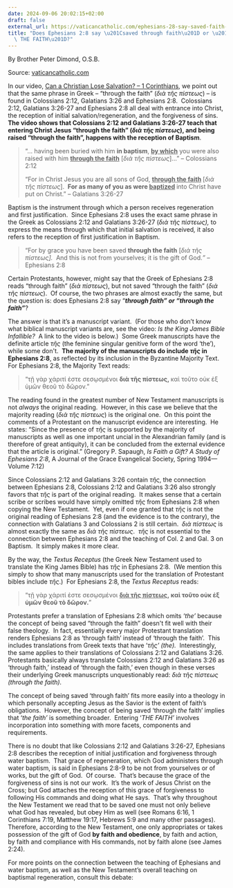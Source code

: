 ```yaml
---
date: 2024-09-06 20:02:15+02:00
draft: false
external_url: https://vaticancatholic.com/ephesians-28-say-saved-faith-saved-faith/
title: "Does Ephesians 2:8 say \u201Csaved through faith\u201D or \u201Csaved through\
  \ THE FAITH\u201D?"
---
```





By Brother Peter Dimond, O.S.B.

Source: [vaticancatholic.com](https://vaticancatholic.com/ephesians-28-say-saved-faith-saved-faith/)

<p>In our video, <a href="https://vaticancatholic.com/can-christian-lose-salvation-1-corinthians/">Can a Christian Lose Salvation? – 1 Corinthians</a>, we point out that the same phrase in Greek – “through the faith” (<em>διὰ τῆς πίστεως</em>) – is found in Colossians 2:12, Galatians 3:26 and Ephesians 2:8.  Colossians 2:12, Galatians 3:26-27 and Ephesians 2:8 all deal with entrance into Christ, the reception of initial salvation/regeneration, and the forgiveness of sins.  <strong>The video shows that Colossians 2:12 and Galatians 3:26-27 teach that entering Christ Jesus “through the faith” (</strong><strong><em>διὰ τῆς πίστεως</em></strong><strong>), and being raised “through the faith”, happens with the reception of Baptism</strong>.</p>

<blockquote>
<p>“… having been buried with him <span><spanstyle="text-decoration: underline;"><strong>in baptism</strong></span>, <span style="text-decoration: underline;"><strong>by which</strong></span></span> you were also raised with him <span style="text-decoration: underline;"><span style=""><strong>through the faith</strong></span></span> [<em>διὰ τῆς πίστεως</em>]...” – Colossians 2:12</p>
<p>“For in Christ Jesus you are all sons of God, <strong><spanstyle="text-decoration: underline;"><span style=" text-decoration: underline;">through the faith</span></span> </strong>[<em>διὰ τῆς πίστεως</em>].  <strong><span>For as many of you as were <span style="text-decoration: underline;">baptized</span></span> </strong>into Christ have put on Christ.” – Galatians 3:26-27</p>
</blockquote>
<p>Baptism is the instrument through which a person receives regeneration and first justification.  Since Ephesians 2:8 uses the exact same phrase in the Greek as Colossians 2:12 and Galatians 3:26-27 (<em>διὰ τῆς πίστεως),</em> to express the means through which that initial salvation is received<em>, </em>it also refers to the reception of first justification in Baptism.</p>

<blockquote>
<p>“For by grace you have been saved <spanstyle="text-decoration: underline;"><span style=""><strong>through the faith</strong></span></span> [<em>διὰ τῆς πίστεως].  </em>And this is not from yourselves; it is the gift of God.<em>” </em>– Ephesians 2:8</p>
</blockquote>
<p>Certain Protestants, however, might say that the Greek of Ephesians 2:8 reads “through faith” (<em>διὰ πίστεως</em>), but not saved “through the faith” (<em>διὰ τῆς πίστεως</em>).  Of course, the two phrases are almost exactly the same, but the question is: does Ephesians 2:8 say “<strong><em>through faith” or “through the faith”</em></strong>?</p>
<p>The answer is that it’s a manuscript variant.  (For those who don’t know what biblical manuscript variants are, see the video: <em>Is the King James Bible Infallible?</em>  A link to the video is below.)  Some Greek manuscripts have the definite article <em>τῆς</em> (the feminine singular genitive form of the word ‘the’), while some don't.  <strong>The majority of the manuscripts do include <em>τῆς </em>in Ephesians 2:8</strong>, as reflected by its inclusion in the Byzantine Majority Text.  For Ephesians 2:8, the Majority Text reads:</p>

<blockquote>
<p>“τῇ γὰρ χάριτί ἐστε σεσῳσμένοι <spanstyle="text-decoration: underline;"><strong>διὰ τῆς πίστεως,</strong></span><span><strong> </strong></span><span><span>καὶ τοῦτο οὐκ ἐξ ὑμῶν θεοῦ τὸ δῶρον</span></span><span><spanstyle="font-weight: normal;">.</span></span>”</p>
</blockquote>
<p>The reading found in the greatest number of New Testament manuscripts is not <em>always</em> the original reading.  However, in this case we believe that the majority reading (<em>διὰ τῆς πίστεως</em>) is the original one.  On this point the comments of a Protestant on the manuscript evidence are interesting.  He states: “Since the presence of <em>τῆς</em><em> </em>is supported by the majority of manuscripts as well as one important uncial in the Alexandrian family (and is therefore of great antiquity), it can be concluded from the external evidence that the article is original.” (Gregory P. Sapaugh, <em>Is Faith a Gift? A Study of Ephesians 2:8</em>, A Journal of the Grace Evangelical Society, Spring 1994—Volume 7:12)</p>
<p>Since Colossians 2:12 and Galatians 3:26 contain <em>τῆς</em>, the connection between Ephesians 2:8, Colossians 2:12 and Galatians 3:26 also strongly favors that<em> τῆς</em> is part of the original reading.  It makes sense that a certain scribe or scribes would have simply omitted <em>τῆς</em> from Ephesians 2:8 when copying the New Testament.  Yet, even if one granted that <em>τῆς </em>is not the original reading of Ephesians 2:8 (and the evidence is to the contrary), the connection with Galatians 3 and Colossians 2 is still certain.  <em>διὰ πίστεως</em> is almost exactly the same as <em>διὰ τῆς πίστεως</em>.  <em>τῆς</em> is not essential to the connection between Ephesians 2:8 and the teaching of Col. 2 and Gal. 3 on Baptism.  It simply makes it more clear.</p>
<p>By the way, the <em>Textus Receptus</em> (the Greek New Testament used to translate the King James Bible) has <em>τῆς </em>in Ephesians 2:8.<em>  </em>(We mention this simply to show that many manuscripts used for the translation of Protestant bibles include <em>τῆς</em>.)  For Ephesians 2:8, the <em>Textus Receptus</em> reads:</p>

<blockquote>
<p>“τῇ γὰρ χάριτί ἐστε σεσῳσμένοι <strong><spanstyle="text-decoration: underline;"><span style=" text-decoration: underline;">διὰ τῆς πίστεως</span></span>, <spanstyle="font-weight: normal;">καὶ τοῦτο οὐκ ἐξ ὑμῶν θεοῦ τὸ δῶρον.</span></strong>”</p>
</blockquote>
<p>Protestants prefer a translation of Ephesians 2:8 which omits <em>‘</em><em>the’</em> because the concept of being saved “through the faith” doesn't fit well with their false theology.  In fact, essentially every major Protestant translation renders Ephesians 2:8 as ‘through faith’ instead of ‘through the faith’.  This includes translations from Greek texts that have ‘<em>τῆς’ (the).</em>  Interestingly, the same applies to their translations of Colossians 2:12 and Galatians 3:26.  Protestants basically always translate Colossians 2:12 and Galatians 3:26 as ‘through faith,’ instead of ‘through the faith,’ even though in these verses their underlying Greek manuscripts unquestionably read: <em>διὰ τῆς πίστεως (through the faith).</em></p>
<p>The concept of being saved ‘through faith’ fits more easily into a theology in which personally accepting Jesus as the Savior is the extent of faith’s obligations.  However, the concept of being saved ‘through <em>the</em> faith’ implies that ‘<em>the faith’</em> is something broader.  Entering ‘<em>THE FAITH’</em> involves incorporation into something with more facets, components and requirements.</p>
<p>There is no doubt that like Colossians 2:12 and Galatians 3:26-27, Ephesians 2:8 describes the reception of initial justification and forgiveness through water baptism.  That grace of regeneration, which God administers through water baptism, is said in Ephesians 2:8-9 to be not from yourselves or of works, but the gift of God.  Of course.  That’s because the grace of the forgiveness of sins is not our work.  It’s the work of Jesus Christ on the Cross; but God attaches the reception of this grace of forgiveness to following His commands and doing what He says.  That’s why throughout the New Testament we read that to be saved one must not only believe what God has revealed, but obey Him as well (see Romans 6:16, 1 Corinthians 7:19, Matthew 19:17, Hebrews 5:9 and many other passages).  Therefore, according to the New Testament, one only appropriates or takes possession of the gift of God <strong>by faith and obedience</strong>, by faith and action, by faith and compliance with His commands, not by faith alone (see James 2:24).</p>
<p>For more points on the connection between the teaching of Ephesians and water baptism, as well as the New Testament’s overall teaching on baptismal regeneration, consult this debate:</p>
